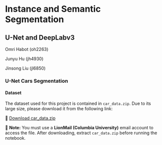 # **Instance and Semantic Segmentation**

## U-Net and DeepLabv3

Omri Habot (oh2263)

Junyu Hu (jh4930) 

Jinsong Liu (jl6850) 

### U-Net Cars Segmentation

#### Dataset
 The dataset used for this project is contained in `car_data.zip`. Due to its large size, please download it from the following link: 

🔗 [Download car_data.zip](https://drive.google.com/file/d/11_LVaBJaPL9To7xIP3yuijC22Hib56Q-/view?usp=sharing) 

📌 **Note:** You must use a **LionMail (Columbia University)** email account to access the file. After downloading, extract `car_data.zip` before running the notebook.